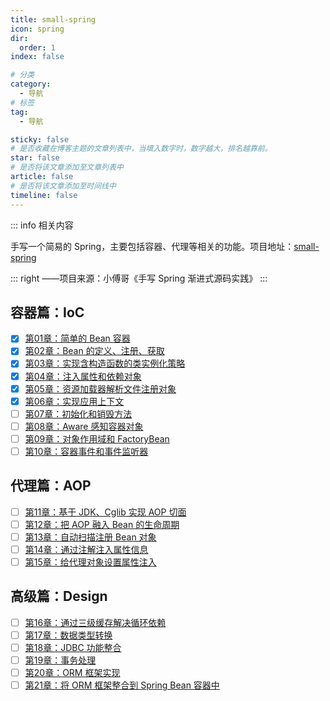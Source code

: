 ```yaml
---
title: small-spring
icon: spring
dir:
  order: 1
index: false

# 分类
category:
  - 导航
# 标签
tag:
  - 导航

sticky: false
# 是否收藏在博客主题的文章列表中，当填入数字时，数字越大，排名越靠前。
star: false
# 是否将该文章添加至文章列表中
article: false
# 是否将该文章添加至时间线中
timeline: false
---
```


::: info 相关内容

手写一个简易的 Spring，主要包括容器、代理等相关的功能。项目地址：[small-spring](https://github.com/AruNi-01/small-spring)

::: right
——项目来源：小傅哥《手写 Spring 渐进式源码实践》
:::

## 容器篇：IoC
- [x] [第01章：简单的 Bean 容器](ioc/第01章：简单的Bean容器.md)
- [x] [第02章：Bean 的定义、注册、获取](ioc/第02章：Bean%20的定义、注册、获取.md)
- [x] [第03章：实现含构造函数的类实例化策略](ioc/第03章：实现含构造函数的类实例化策略.md)
- [x] [第04章：注入属性和依赖对象](ioc/第04章：注入属性和依赖对象.md)
- [x] [第05章：资源加载器解析文件注册对象](ioc/第05章：资源加载器解析文件注册对象.md)
- [x] [第06章：实现应用上下文](ioc/第06章：实现应用上下文.md)
- [ ] [第07章：初始化和销毁方法]()
- [ ] [第08章：Aware 感知容器对象]()
- [ ] [第09章：对象作用域和 FactoryBean]()
- [ ] [第10章：容器事件和事件监听器]()

## 代理篇：AOP
- [ ] [第11章：基于 JDK、Cglib 实现 AOP 切面]()
- [ ] [第12章：把 AOP 融入 Bean 的生命周期]()
- [ ] [第13章：自动扫描注册 Bean 对象]()
- [ ] [第14章：通过注解注入属性信息]()
- [ ] [第15章：给代理对象设置属性注入]()

## 高级篇：Design
- [ ] [第16章：通过三级缓存解决循环依赖]()
- [ ] [第17章：数据类型转换]()
- [ ] [第18章：JDBC 功能整合]()
- [ ] [第19章：事务处理]()
- [ ] [第20章：ORM 框架实现]()
- [ ] [第21章：将 ORM 框架整合到 Spring Bean 容器中]()